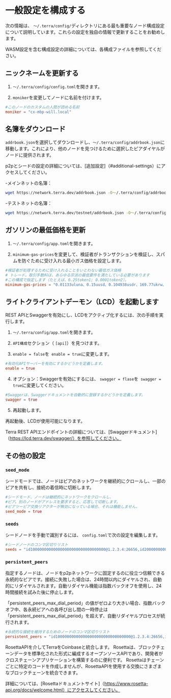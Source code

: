 # 一般設定を構成する

次の情報は、 `〜/.terra/config/`ディレクトリにある最も重要なノード構成設定について説明しています。これらの設定を独自の情報で更新することをお勧めします。

WASM設定を含む構成設定の詳細については、各構成ファイルを参照してください。

## ニックネームを更新する

1. `〜/.terra/config/config.toml`を開きます。

2. `moniker`を変更してノードに名前を付けます。

```toml
#このノードのカスタムの人間が読める名前
moniker = "cx-mbp-will.local"
```

## 名簿をダウンロード

`addrbook.json`を選択してダウンロードし、`〜/.terra/config/addrbook.json`に移動します。これにより、他のノードを見つけるために選択したピアダイヤルがノードに提供されます。

p2pとシードの設定の詳細については、[追加設定]（#additional-settings）にアクセスしてください。

-メインネットの名簿：

```bash
wget https://network.terra.dev/addrbook.json -O〜/.terra/config/addrbook.json
```

-テストネットの名簿：

```bash
wget https://network.terra.dev/testnet/addrbook.json -O〜/.terra/config/addrbook.json
```

## ガソリンの最低価格を更新

1. `〜/.terra/config/app.toml`を開きます。

2. `minimum-gas-prices`を変更して、検証者がトランザクションを検証し、スパムを防ぐために受け入れる最小ガス価格を設定します。

```toml
#検証者が処理するために受け入れることをいとわない最低ガス価格
# トレード。取引手数料は、あらゆる宗派の最低要件を満たしている必要があります
#この構成で指定します（たとえば、0.25token1; 0.0001token2）。 
minimum-gas-prices = "0.01133uluna、0.15uusd、0.104938usdr、169.77ukrw、428.571umnt、0.125ueur、0.98ucny、16.37ujpy、0.11ugbp、10.88uinr、0.19ucad、0.14uchf、0.19uaud、0.2usgd、4.62 uthb、1.25usek、1.25unok、0.9udkk、2180.0uidr、7.6uphp、1.17uhkd "
```


## ライトクライアントデーモン（LCD）を起動します

REST APIとSwaggerを有効にし、LCDをアクティブ化するには、次の手順を実行します。

1. `〜/.terra/config/app.toml`を開きます。

2. `API構成`セクション（ `[api]`）を見つけます。

3. `enable = false`を` enable = true`に変更します。

```toml
#有効化APIサーバーを有効にするかどうかを定義します。
enable = true
```

4. オプション：Swaggerを有効にするには、 `swagger = flase`を` swagger = true`に変更してください。

```toml
#Swaggerは、Swaggerドキュメントを自動的に登録するかどうかを定義します。
swagger = true
```
5. 再起動します。

再起動後、LCDが使用可能になります。

Terra REST APIエンドポイントの詳細については、[Swaggerドキュメント]（https://lcd.terra.dev/swagger/）を参照してください。

## その他の設定

### `seed_mode`

シードモードでは、ノードはピアのネットワークを継続的にクロールし、一部のピアを共有し、接続の着信時に切断します。

```toml
#シードモード、ノードは継続的にネットワークをクロールし、
#ピア。別のノードがアドレスを要求すると、応答して切断します。
#ピアツーピア交換リアクターが無効になっている場合、それは機能しません。
seed_mode = true
```

### `seeds`

シードノードを手動で識別するには、 `config.toml`で次の設定を編集します。

```toml
#シードノードのコンマ区切りリスト
seeds = "id100000000000000000000000000000000@1.2.3.4:26656,id200000000000000000000000000000000@2.3.4.5:4444"
```

### `persistent_peers`

指定するノードは、ノードをp2pネットワークに固定するのに役立つ信頼できる永続的なピアです。接続に失敗した場合は、24時間以内にダイヤルされ、自動的にリダイヤルされます。自動リダイヤル機能は指数バックオフを使用し、24時間接続を試みた後に停止します。

「persistent_peers_max_dial_period」の値がゼロより大きい場合、指数バックオフ中、各永続ピアへの各呼び出し間の一時停止は「persistent_peers_max_dial_period」を超えず、自動リダイヤルプロセスが続行されます。

```toml
#永続的な接続を維持するためのノードのコンマ区切りリスト
persistent_peers = "id100000000000000000000000000000000@1.2.3.4:26656,id200000000000000000000000000000000@2.3.4.5:26656"
```

RosettaAPIを介してTerraをCoinbaseと統合します。 Rosettaは、ブロックチェーンデータを標準化された形式に編成するオープンソースAPIであり、開発者がクロスチェーンアプリケーションを構築するのに便利です。 Rosettaはチェーンごとに特定のコードを作成しませんが、RosettaAPIを使用する交換にさまざまなブロックチェーンを統合できます。

詳細については、[Rosettaドキュメントサイト]（https://www.rosetta-api.org/docs/welcome.html）にアクセスしてください。 